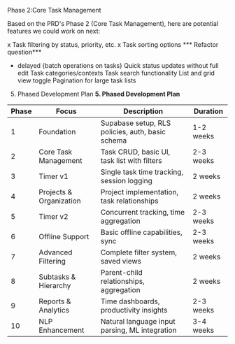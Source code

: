 Phase 2:Core Task Management

Based on the PRD's Phase 2 (Core Task Management), here are potential features we could work on next:

x Task filtering by status, priority, etc.
x Task sorting options
*** Refactor question***
- delayed {batch operations on tasks}
Quick status updates without full edit
Task categories/contexts
Task search functionality
List and grid view toggle
Pagination for large task lists

5. Phased Development Plan
**5. Phased Development Plan**

| **Phase** | **Focus** | **Description** | **Duration** |
|-----------|-----------|-----------------|--------------|
| 1 | Foundation | Supabase setup, RLS policies, auth, basic schema | 1-2 weeks |
| 2 | Core Task Management | Task CRUD, basic UI, task list with filters | 2-3 weeks |
| 3 | Timer v1 | Single task time tracking, session logging | 2 weeks |
| 4 | Projects & Organization | Project implementation, task relationships | 2 weeks |
| 5 | Timer v2 | Concurrent tracking, time aggregation | 2-3 weeks |
| 6 | Offline Support | Basic offline capabilities, sync | 2-3 weeks |
| 7 | Advanced Filtering | Complete filter system, saved views | 2 weeks |
| 8 | Subtasks & Hierarchy | Parent-child relationships, aggregation | 2 weeks |
| 9 | Reports & Analytics | Time dashboards, productivity insights | 2-3 weeks |
| 10 | NLP Enhancement | Natural language input parsing, ML integration | 3-4 weeks |